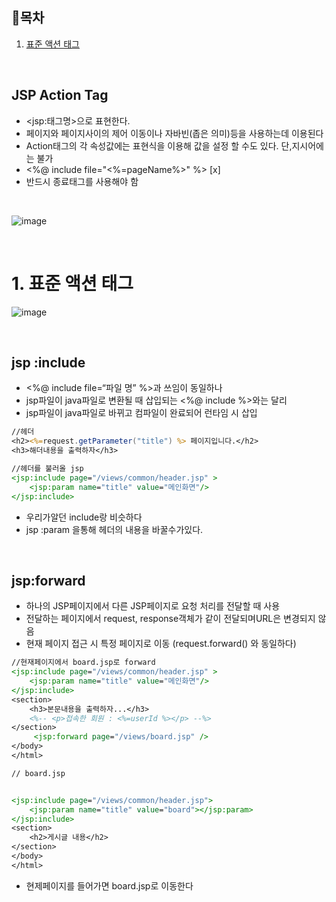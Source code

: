 ## :bookmark:목차
1. [표준 액션 태그](#1-표준-액션-태그)<br/>



<br/>



## JSP Action Tag

- \<jsp:태그명>으로 표현한다.
-  페이지와 페이지사이의 제어 이동이나 자바빈(좁은 의미)등을 사용하는데 이용된다
-  Action태그의 각 속성값에는 표현식을 이용해 값을 설정 할 수도 있다. 단,지시어에는 불가
-   <%@ include file="<%=pageName%>" %> [x]
-   반드시 종료태그를 사용해야 함



<br/>

![image](https://github.com/inhoru/TIL/assets/126074577/a8a97a26-3808-4049-8f68-50fc51d4a4a9)






<br/>

# 1. 표준 액션 태그

![image](https://github.com/inhoru/TIL/assets/126074577/ba7729e1-db71-4cf1-87e8-86e3751a98f7)


 

<br/>



## jsp :include

- <%@ include file=“파일 명” %>과 쓰임이 동일하나
- jsp파일이 java파일로 변환될 때 삽입되는 <%@ include %>와는 달리
- jsp파일이 java파일로 바뀌고 컴파일이 완료되어 런타임 시 삽입



```jsp
//헤더
<h2><%=request.getParameter("title") %> 페이지입니다.</h2>
<h3>해더내용을 출력하자</h3>

//헤더를 불러올 jsp
<jsp:include page="/views/common/header.jsp" >
	<jsp:param name="title" value="메인화면"/>
</jsp:include> 

```

- 우리가알던 include랑 비슷하다
- jsp :param 을통해 헤더의 내용을 바꿀수가있다.



<br/>



## jsp:forward

- 하나의 JSP페이지에서 다른 JSP페이지로 요청 처리를 전달할 때 사용
- 전달하는 페이지에서 request, response객체가 같이 전달되며URL은 변경되지 않음
- 현재 페이지 접근 시 특정 페이지로 이동 (request.forward() 와 동일하다) 



```jsp
//현재페이지에서 board.jsp로 forward
<jsp:include page="/views/common/header.jsp" >
	<jsp:param name="title" value="메인화면"/>
</jsp:include> 
<section>
	<h3>본문내용을 출력하자...</h3>
	<%-- <p>접속한 회원 : <%=userId %></p> --%>
</section>
	 <jsp:forward page="/views/board.jsp" /> 
</body>
</html>

// board.jsp


<jsp:include page="/views/common/header.jsp">
	<jsp:param name="title" value="board"></jsp:param>
</jsp:include>
<section>
	<h2>게시글 내용</h2>
</section>
</body>
</html>
```



- 현제페이지를 들어가면 board.jsp로 이동한다 



<br/>









